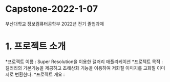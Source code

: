 # Capstone-2022-1-07
부산대학교 정보컴퓨터공학부 2022년 전기 졸업과제



# 1. 프로젝트 소개
*프로젝트 이름 : Super Resolution을 이용한 갤러리 애플리케이션
*프로젝트 목적 : 갤러리의 기본기능을 제공하고 초해상화 기능을 이용하여 저화질 이미지를 고화질 이미지로 변환한다.
*프로젝트 개요 : 


